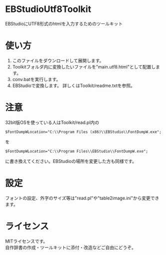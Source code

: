 # EBStudioUtf8Toolkit
EBStudioにUTF8形式のhtmlを入力するためのツールキット
# 使い方
1. このファイルをダウンロードして展開します。
2. Toolkitフォルダ内に変換したいファイルを"main.utf8.html"として配置します。
3. conv.batを実行します。
4. EBStudioで変換します。
詳しくはToolkit/readme.txtを参照。
# 注意
32bit版OSを使っている人はToolkit/read.pl内の
```
$FontDumpWLocation="C:\\Program Files (x86)\\EBStudio\\FontDumpW.exe";
```
を
```
$FontDumpWLocation="C:\\Program Files\\EBStudio\\FontDumpW.exe";
```
に書き換えてください。EBStudioの場所を変更した方も同様です。
# 設定
フォントの設定、外字のサイズ等は"read.pl"や"table2image.ini"から変更できます。
# ライセンス
MITライセンスです。  
自作辞書の作成・ツールキットに添付・改造などご自由にどうぞ。
